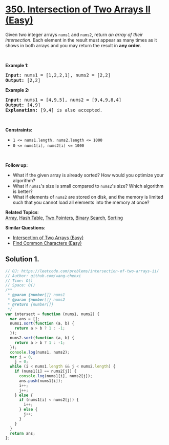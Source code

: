 # [350. Intersection of Two Arrays II (Easy)](https://leetcode.com/problems/intersection-of-two-arrays-ii/)

<p>Given two integer arrays <code>nums1</code> and <code>nums2</code>, return <em>an array of their intersection</em>. Each element in the result must appear as many times as it shows in both arrays and you may return the result in <strong>any order</strong>.</p>

<p>&nbsp;</p>
<p><strong>Example 1:</strong></p>

<pre><strong>Input:</strong> nums1 = [1,2,2,1], nums2 = [2,2]
<strong>Output:</strong> [2,2]
</pre>

<p><strong>Example 2:</strong></p>

<pre><strong>Input:</strong> nums1 = [4,9,5], nums2 = [9,4,9,8,4]
<strong>Output:</strong> [4,9]
<strong>Explanation:</strong> [9,4] is also accepted.
</pre>

<p>&nbsp;</p>
<p><strong>Constraints:</strong></p>

<ul>
	<li><code>1 &lt;= nums1.length, nums2.length &lt;= 1000</code></li>
	<li><code>0 &lt;= nums1[i], nums2[i] &lt;= 1000</code></li>
</ul>

<p>&nbsp;</p>
<p><strong>Follow up:</strong></p>

<ul>
	<li>What if the given array is already sorted? How would you optimize your algorithm?</li>
	<li>What if <code>nums1</code>'s size is small compared to <code>nums2</code>'s size? Which algorithm is better?</li>
	<li>What if elements of <code>nums2</code> are stored on disk, and the memory is limited such that you cannot load all elements into the memory at once?</li>
</ul>

**Related Topics**:  
[Array](https://leetcode.com/tag/array/), [Hash Table](https://leetcode.com/tag/hash-table/), [Two Pointers](https://leetcode.com/tag/two-pointers/), [Binary Search](https://leetcode.com/tag/binary-search/), [Sorting](https://leetcode.com/tag/sorting/)

**Similar Questions**:

- [Intersection of Two Arrays (Easy)](https://leetcode.com/problems/intersection-of-two-arrays/)
- [Find Common Characters (Easy)](https://leetcode.com/problems/find-common-characters/)

## Solution 1.

```js
// OJ: https://leetcode.com/problems/intersection-of-two-arrays-ii/
// Author: github.com/wang-chenxi
// Time: O()
// Space: O()
/**
 * @param {number[]} nums1
 * @param {number[]} nums2
 * @return {number[]}
 */
var intersect = function (nums1, nums2) {
  var ans = [];
  nums1.sort(function (a, b) {
    return a > b ? 1 : -1;
  });
  nums2.sort(function (a, b) {
    return a > b ? 1 : -1;
  });
  console.log(nums1, nums2);
  var i = 0,
    j = 0;
  while (i < nums1.length && j < nums2.length) {
    if (nums1[i] == nums2[j]) {
      console.log(nums1[i], nums2[j]);
      ans.push(nums1[i]);
      i++;
      j++;
    } else {
      if (nums1[i] < nums2[j]) {
        i++;
      } else {
        j++;
      }
    }
  }
  return ans;
};
```
